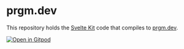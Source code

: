 # prgm.dev

This repository holds the [Svelte Kit](https://kit.svelte.dev) code
that compiles to [prgm.dev](https://prgm.dev).

[![Open in Gitpod](https://gitpod.io/button/open-in-gitpod.svg)](https://gitpod.io/#https://github.com/prgm-dev/prgm-dev.github.io)
